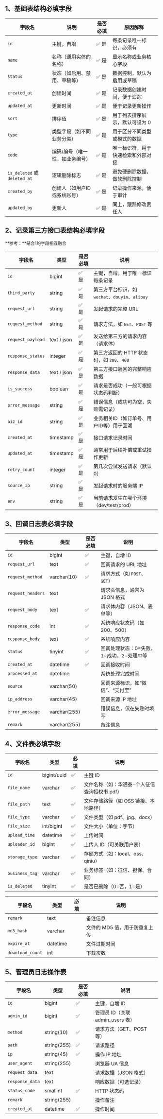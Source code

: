 ## 1、基础表结构必填字段

| 字段名                       | 说明                            | 是否必填 | 原因解释                           |
| ---------------------------- | ------------------------------- | -------- | ---------------------------------- |
| `id`                         | 主键，自增                      | ✅ 是     | 每条记录唯一标识，必须有           |
| `name`                       | 名称（通用实体的名称）          | ✅ 是     | 显示名称或业务核心字段             |
| `status`                     | 状态（如启用、禁用、草稿等）    | ✅ 是     | 数据控制，默认为启用或草稿         |
| `created_at`                 | 创建时间                        | ✅ 是     | 记录数据创建时间，便于追踪         |
| `updated_at`                 | 更新时间                        | ✅ 是     | 便于记录更新操作                   |
| `sort`                       | 排序值                          | ✅ 是     | 用于列表排序展示，默认可设为 0     |
| `type`                       | 类型字段（如不同业务分类）      | ✅ 是     | 用于区分不同类型或模式的数据       |
| `code`                       | 编码/编号（唯一性，如业务编号） | ✅ 是     | 唯一标识符，用于快速检索和外部对接 |
| `is_deleted` 或 `deleted_at` | 逻辑删除标志                    | ✅ 是     | 避免硬删除数据，做软删除控制       |
| `created_by`                 | 创建人（如用户ID或系统账号）    | ✅ 是     | 记录操作来源，便于审计             |
| `updated_by`                 | 更新人                          | ✅ 是     | 同上，跟踪修改责任人               |

## 2、记录第三方接口表结构必填字段

**参考：**结合1的字段相互融合

| 字段名            | 类型        | 是否必填 | 说明                                            |
| ----------------- | ----------- | -------- | ----------------------------------------------- |
| `id`              | bigint      | ✅ 是     | 主键，自增，用于唯一标识每条记录                |
| `third_party`     | string      | ✅ 是     | 第三方平台标识，如 `wechat`、`douyin`、`alipay` |
| `request_url`     | string      | ✅ 是     | 发起请求的完整 URL                              |
| `request_method`  | string      | ✅ 是     | 请求方法，如 `GET`、`POST` 等                   |
| `request_payload` | text / json | ✅ 是     | 发送给第三方的请求内容（请求体）                |
| `response_status` | integer     | ✅ 是     | 第三方返回的 HTTP 状态码，如 `200`、`400`       |
| `response_data`   | text / json | ✅ 是     | 第三方接口返回的完整响应数据                    |
| `is_success`      | boolean     | ✅ 是     | 请求是否成功（一般可根据状态码判断）            |
| `error_message`   | string      | ✅ 是     | 错误信息（成功可为空，失败需记录）              |
| `biz_id`          | string      | ✅ 是     | 业务相关ID（如订单号、用户ID等）用于回溯        |
| `created_at`      | timestamp   | ✅ 是     | 接口请求记录时间                                |
| `updated_at`      | timestamp   | ✅ 是     | 通常用于后续补偿或重试操作更新                  |
| `retry_count`     | integer     | ✅ 是     | 第几次尝试发送请求（默认 0）                    |
| `source_ip`       | string      | ✅ 是     | 发起请求时的服务端 IP                           |
| `env`             | string      | ✅ 是     | 当前请求发生在哪个环境（dev/test/prod）         |

## 3、回调日志表必填字段

| 字段名            | 类型         | 是否必填 | 说明                                     |
| ----------------- | ------------ | -------- | ---------------------------------------- |
| `id`              | bigint       | ✅        | 主键，自增 ID                            |
| `request_url`     | text         | ✅        | 回调请求的 URL 地址                      |
| `request_method`  | varchar(10)  | ✅        | 请求方式（如 `POST`、`GET`）             |
| `request_headers` | text         |          | 请求头信息，通常为 JSON 格式             |
| `request_body`    | text         | ✅        | 请求体内容（JSON、表单等）               |
| `response_code`   | int          | ✅        | 系统响应状态码（如 200、500）            |
| `response_body`   | text         | ✅        | 系统响应内容                             |
| `status`          | tinyint      | ✅        | 回调处理状态：0=失败，1=成功，2=处理中等 |
| `created_at`      | datetime     | ✅        | 回调接收时间                             |
| `processed_at`    | datetime     |          | 系统处理完成时间                         |
| `source`          | varchar(50)  |          | 回调来源标识，如“微信”、“支付宝”         |
| `ip_address`      | varchar(45)  |          | 回调来源 IP 地址                         |
| `error_message`   | varchar(255) |          | 错误信息，仅在失败时填写                 |
| `remark`          | varchar(255) |          | 备注信息                                 |

## 4、文件表必填字段

| 字段名         | 类型        | 必填 | 说明                                          |
| -------------- | ----------- | ---- | --------------------------------------------- |
| `id`           | bigint/uuid | ✅    | 主键 ID                                       |
| `file_name`    | varchar     | ✅    | 文件名称（如：华通泰-个人征信查询授权书.pdf） |
| `file_path`    | text        | ✅    | 文件存储路径（如 OSS 链接、本地路径）         |
| `file_type`    | varchar     | ✅    | 文件类型（如 pdf、jpg、docx）                 |
| `file_size`    | int/bigint  | ✅    | 文件大小（单位：字节）                        |
| `upload_time`  | datetime    | ✅    | 上传时间                                      |
| `uploader_id`  | bigint      | ✅    | 上传人 ID（可关联用户表）                     |
| `storage_type` | varchar     | ✅    | 存储方式（如：local、oss、qiniu）             |
| `business_tag` | varchar     | ✅    | 业务标签（如：征信、担保、合同）              |
| `is_deleted`   | tinyint     | ✅    | 是否已删除（0=否，1=是）                      |

| 字段名           | 类型     | 必填 | 说明                          |
| ---------------- | -------- | ---- | ----------------------------- |
| `remark`         | text     |      | 备注信息                      |
| `md5_hash`       | varchar  |      | 文件的 MD5 值，用于防重复上传 |
| `expire_at`      | datetime |      | 文件过期时间                  |
| `download_count` | int      |      | 下载次数                      |

## 5、管理员日志操作表

| 字段名          | 类型        | 是否必填 | 说明                             |
| --------------- | ----------- | -------- | -------------------------------- |
| `id`            | bigint      | ✅        | 主键，自增 ID                    |
| `admin_id`      | bigint      | ✅        | 管理员 ID（关联 admin_users 表） |
| `method`        | string(10)  | ✅        | 请求方法（GET、POST 等）         |
| `path`          | string(255) | ✅        | 请求路径                         |
| `ip`            | string(45)  | ✅        | 操作 IP 地址                     |
| `user_agent`    | string(255) |          | 浏览器 UA 信息                   |
| `request_data`  | text        |          | 请求数据（JSON 格式）            |
| `response_data` | text        |          | 响应数据（可选记录）             |
| `status_code`   | smallint    | ✅        | HTTP 状态码                      |
| `remark`        | string(255) |          | 操作备注                         |
| `created_at`    | datetime    | ✅        | 操作时间                         |